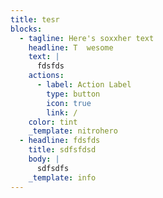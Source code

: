 ```yaml
---
title: tesr
blocks:
  - tagline: Here's soxxher text
    headline: T  wesome
    text: |
      fdsfds
    actions:
      - label: Action Label
        type: button
        icon: true
        link: /
    color: tint
    _template: nitrohero
  - headline: fdsfds
    title: sdfsfdsd
    body: |
      sdfsdfs
    _template: info
---
```





